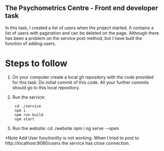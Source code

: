 The Psychometrics Centre - Front end developer task
---------------------------------------------------
In this task, I created a list of users when the project started. It contains a list of users with pagination and can be deleted on the page.
Although there has been a problem on the service post method, but I have built the function of adding users.

Steps to follow
===============

1. On your computer create a local git repository with the code provided for this task. Do initial commit of this code. All your further commits should go to this local repository.

2. Run the service:
        
        cd ./service
        npm i
        npm run build
        npm start

3. Run the website:
        cd ./website
        npm i
        ng serve --open


*Note Add User functionlity is not working. When I tried to post to http://localhost:8080/users the service has close connection.

